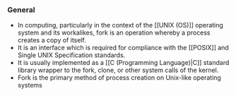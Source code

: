 ### General
- In computing, particularly in the context of the [[UNIX (OS)]] operating system and its workalikes, fork is an operation whereby a process creates a copy of itself.
- It is an interface which is required for compliance with the [[POSIX]] and Single UNIX Specification standards.
- It is usually implemented as a [[C (Programming Language)|C]] standard library wrapper to the fork, clone, or other system calls of the kernel.
- Fork is the primary method of process creation on Unix-like operating systems